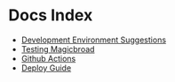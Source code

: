 # Docs Index

- [Development Environment Suggestions](./development_env.md)
- [Testing Magicbroad](./testing.md)
- [Github Actions](./github_actions.md)
- [Deploy Guide](./deploy_guide.md)
